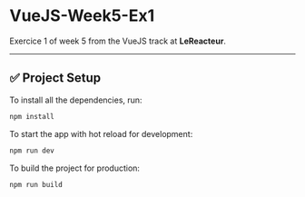 # VueJS-Week5-Ex1

Exercice 1 of week 5 from the VueJS track at **LeReacteur**.

---

## ✅ Project Setup

To install all the dependencies, run:

```bash
npm install
```

To start the app with hot reload for development:

```bash
npm run dev
```

To build the project for production:

```bash
npm run build
```
